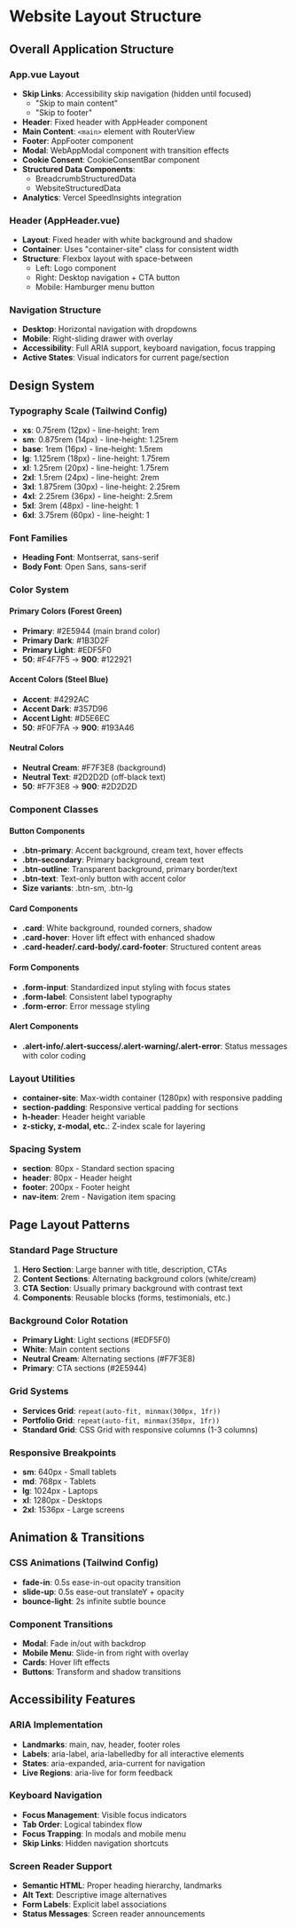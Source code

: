 # Website Layout Structure

## Overall Application Structure

### App.vue Layout
- **Skip Links**: Accessibility skip navigation (hidden until focused)
  - "Skip to main content" 
  - "Skip to footer"
- **Header**: Fixed header with AppHeader component
- **Main Content**: `<main>` element with RouterView
- **Footer**: AppFooter component  
- **Modal**: WebAppModal component with transition effects
- **Cookie Consent**: CookieConsentBar component
- **Structured Data Components**: 
  - BreadcrumbStructuredData
  - WebsiteStructuredData
- **Analytics**: Vercel SpeedInsights integration

### Header (AppHeader.vue)
- **Layout**: Fixed header with white background and shadow
- **Container**: Uses "container-site" class for consistent width
- **Structure**: Flexbox layout with space-between
  - Left: Logo component
  - Right: Desktop navigation + CTA button
  - Mobile: Hamburger menu button

### Navigation Structure
- **Desktop**: Horizontal navigation with dropdowns
- **Mobile**: Right-sliding drawer with overlay
- **Accessibility**: Full ARIA support, keyboard navigation, focus trapping
- **Active States**: Visual indicators for current page/section

## Design System

### Typography Scale (Tailwind Config)
- **xs**: 0.75rem (12px) - line-height: 1rem
- **sm**: 0.875rem (14px) - line-height: 1.25rem  
- **base**: 1rem (16px) - line-height: 1.5rem
- **lg**: 1.125rem (18px) - line-height: 1.75rem
- **xl**: 1.25rem (20px) - line-height: 1.75rem
- **2xl**: 1.5rem (24px) - line-height: 2rem
- **3xl**: 1.875rem (30px) - line-height: 2.25rem
- **4xl**: 2.25rem (36px) - line-height: 2.5rem
- **5xl**: 3rem (48px) - line-height: 1
- **6xl**: 3.75rem (60px) - line-height: 1

### Font Families
- **Heading Font**: Montserrat, sans-serif
- **Body Font**: Open Sans, sans-serif

### Color System
#### Primary Colors (Forest Green)
- **Primary**: #2E5944 (main brand color)
- **Primary Dark**: #1B3D2F
- **Primary Light**: #EDF5F0
- **50**: #F4F7F5 → **900**: #122921

#### Accent Colors (Steel Blue)
- **Accent**: #4292AC
- **Accent Dark**: #357D96 
- **Accent Light**: #D5E6EC
- **50**: #F0F7FA → **900**: #193A46

#### Neutral Colors
- **Neutral Cream**: #F7F3E8 (background)
- **Neutral Text**: #2D2D2D (off-black text)
- **50**: #F7F3E8 → **900**: #2D2D2D

### Component Classes

#### Button Components
- **.btn-primary**: Accent background, cream text, hover effects
- **.btn-secondary**: Primary background, cream text
- **.btn-outline**: Transparent background, primary border/text
- **.btn-text**: Text-only button with accent color
- **Size variants**: .btn-sm, .btn-lg

#### Card Components  
- **.card**: White background, rounded corners, shadow
- **.card-hover**: Hover lift effect with enhanced shadow
- **.card-header/.card-body/.card-footer**: Structured content areas

#### Form Components
- **.form-input**: Standardized input styling with focus states
- **.form-label**: Consistent label typography
- **.form-error**: Error message styling

#### Alert Components
- **.alert-info/.alert-success/.alert-warning/.alert-error**: Status messages with color coding

### Layout Utilities
- **container-site**: Max-width container (1280px) with responsive padding
- **section-padding**: Responsive vertical padding for sections
- **h-header**: Header height variable
- **z-sticky, z-modal, etc.**: Z-index scale for layering

### Spacing System
- **section**: 80px - Standard section spacing
- **header**: 80px - Header height
- **footer**: 200px - Footer height
- **nav-item**: 2rem - Navigation item spacing

## Page Layout Patterns

### Standard Page Structure
1. **Hero Section**: Large banner with title, description, CTAs
2. **Content Sections**: Alternating background colors (white/cream)
3. **CTA Section**: Usually primary background with contrast text
4. **Components**: Reusable blocks (forms, testimonials, etc.)

### Background Color Rotation
- **Primary Light**: Light sections (#EDF5F0)
- **White**: Main content sections  
- **Neutral Cream**: Alternating sections (#F7F3E8)
- **Primary**: CTA sections (#2E5944)

### Grid Systems
- **Services Grid**: `repeat(auto-fit, minmax(300px, 1fr))`
- **Portfolio Grid**: `repeat(auto-fit, minmax(350px, 1fr))`
- **Standard Grid**: CSS Grid with responsive columns (1-3 columns)

### Responsive Breakpoints
- **sm**: 640px - Small tablets
- **md**: 768px - Tablets  
- **lg**: 1024px - Laptops
- **xl**: 1280px - Desktops
- **2xl**: 1536px - Large screens

## Animation & Transitions

### CSS Animations (Tailwind Config)
- **fade-in**: 0.5s ease-in-out opacity transition
- **slide-up**: 0.5s ease-out translateY + opacity  
- **bounce-light**: 2s infinite subtle bounce

### Component Transitions
- **Modal**: Fade in/out with backdrop
- **Mobile Menu**: Slide-in from right with overlay
- **Cards**: Hover lift effects
- **Buttons**: Transform and shadow transitions

## Accessibility Features

### ARIA Implementation
- **Landmarks**: main, nav, header, footer roles
- **Labels**: aria-label, aria-labelledby for all interactive elements  
- **States**: aria-expanded, aria-current for navigation
- **Live Regions**: aria-live for form feedback

### Keyboard Navigation
- **Focus Management**: Visible focus indicators
- **Tab Order**: Logical tabindex flow
- **Focus Trapping**: In modals and mobile menu
- **Skip Links**: Hidden navigation shortcuts

### Screen Reader Support
- **Semantic HTML**: Proper heading hierarchy, landmarks
- **Alt Text**: Descriptive image alternatives
- **Form Labels**: Explicit label associations
- **Status Messages**: Screen reader announcements